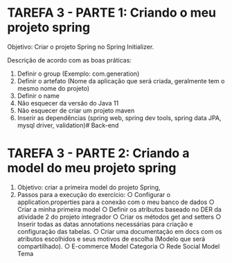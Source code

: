 # TAREFA 3 - PARTE 1: Criando o meu projeto spring

Objetivo: Criar o projeto Spring no Spring
Initializer.

Descrição de acordo com as boas práticas:
1. Definir o group (Exemplo: com.generation)
2. Definir o artefato (Nome da aplicação que
será criada, geralmente tem o mesmo nome
do projeto)
3. Definir o name
4. Não esquecer da versão do Java 11
5. Não esquecer de criar um projeto maven
6. Inserir as dependências (spring web, spring
dev tools, spring data JPA, mysql driver,
validation)# Back-end

# TAREFA 3 - PARTE 2: Criando a model do meu projeto spring

1. Objetivo: criar a primeira model do projeto Spring,
2. Passos para a execução do exercício:
○ Configurar o application.properties para a conexão com
o meu banco de dados
○ Criar a minha primeira model
○ Definir os atributos baseado no DER da atividade 2 do
projeto integrador
○ Criar os métodos get and setters
○ Inserir todas as datas annotations necessárias para criação
e configuração das tabelas.
○ Criar uma documentação em docs com os atributos
escolhidos e seus motivos de escolha (Modelo que será
compartilhado).
○ E-commerce Model Categoria
○ Rede Social Model Tema

